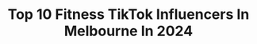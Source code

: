 ---
title: Top 10 Fitness TikTok Influencers In Melbourne In 2024
description: >-
  Find top fitness TikTok influencers in Melbourne in 2024. Most popular hashtags: #fyp #melbourne #foryou #fitness.
platform: TikTok
hits: 17
text_top: Analyze the most popular TikTok profiles on inBeat.
text_bottom: Our search engine aggregates 17 TikTok influencers like this in Melbourne, Australia for you to collaborate.
profiles:
  - username: "karansandhu7oo"
    fullname: >-
      Karan Sandhu
    bio: >-
      👑"Melbourne"👑
    location: "Australia"
    followers: 3298
    engagement: 619
    commentsToLikes: 0.032435
    id: ck9fi47kk90lc0j78j04yfgqs
    verified: false
    hashtags: "#australia, #punjabisong, #instagram, #premdhillon"
  - username: "bigbadeddie2.0"
    fullname: >-
      user5886937274148
    bio: >-
      
    location: "Australia"
    followers: 8713
    engagement: 1462
    commentsToLikes: 0.001537
    id: ckavr97gm33et0j235hfk4j5p
    verified: false
    hashtags: "#meetmypet, #cat, #fyp, #kitten"
  - username: "jye_cassidy"
    fullname: >-
      jyecassidy
    bio: >-
      Cars & Coffee Tall Crew Checking in 6’5
    location: "Australia"
    followers: 11800
    engagement: 517
    commentsToLikes: 0.284892
    id: cka5z14t9kop90i78ouqudil2
    verified: false
    hashtags: "#melbourne, #couple, #bmw, #couplegoals"
  - username: "thelifeofafitchick"
    fullname: >-
      LeiSh
    bio: >-
      Fitness Trainer🏋🏼‍♀️ Jeep Chick 💁🏼‍♀️ Mia 🐾 #THELIFECLIQUE
    location: "Australia"
    followers: 14700
    engagement: 1462
    commentsToLikes: 0.095469
    id: ckdi84kwnadke0j2342ooh0ti
    verified: false
    hashtags: "#over30, #thirsttrap, #fyp, #foryoupage"
  - username: "messydanieljack"
    fullname: >-
      Jesse Mack
    bio: >-
      MELBOURNE, AUS
    location: "Australia"
    followers: 44400
    engagement: 416
    commentsToLikes: 0.063356
    id: cka0rnj15hqt90i78cscih7d9
    verified: false
    hashtags: "#harmony, #music, #sing, #song"
  - username: "sandhuz__avi"
    fullname: >-
      Sandhuz avi 
    bio: >-
      Melbourne 🇦🇺
    location: "Australia"
    followers: 32700
    engagement: 246
    commentsToLikes: 0.045912
    id: ck81t0o9iujh20j781k09umkh
    verified: false
    hashtags: "#melbourne, #tiktok, #sidhumoosewala, #brownmunde"
  - username: "polewithtameena"
    fullname: >-
      Tameena Smith
    bio: >-
      Crazy pole dance instructor stuck in Melbourne :) Insta: @polewithtameena
    location: "Australia"
    followers: 9813
    engagement: 709
    commentsToLikes: 0.011755
    id: ckdc5khzwh2rt0j23io930oxr
    verified: false
    hashtags: "#poledancing, #fyp, #foryou, #heels"
  - username: "thataveragebloke"
    fullname: >-
      Average bloke
    bio: >-
      Stay kings 👑👑 Business enquiries -) jarradavis0@gmail.com Merch drop 2 soon!
    location: "Australia"
    followers: 106200
    engagement: 1881
    commentsToLikes: 0.024703
    id: ckb98wlfssrqi0j23qe4v4iw2
    verified: false
    hashtags: "#viral, #melbourne, #footy, #xyzbca"
  - username: "memoirsofstephfitmum"
    fullname: >-
      Stephanie Smith
    bio: >-
      Just Another "fitmum" (32) Tattoo Collector 🇦🇺
    location: "Australia"
    followers: 20000
    engagement: 589
    commentsToLikes: 0.075039
    id: ckal669dl9jy50i78w9np7l9w
    verified: false
    hashtags: "#4u, #tattoo, #funny, #fyp"
  - username: "adventuresofkatelyn"
    fullname: >-
      AdventuresOfKatelyn
    bio: >-
      Travel addict ✈️ Instagram @adventuresofkatelyn ✨ YouTube ⬇️
    location: "Australia"
    followers: 70600
    engagement: 595
    commentsToLikes: 0.014489
    id: ckb98cwj2rt3z0j23wik6ijf1
    verified: false
    hashtags: "#travel, #farmlife, #foryou, #tiktoktravel"
---